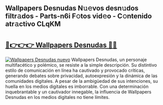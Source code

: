 ## Wallpapers Desnudas N𝚞𝚎vos desn𝚞dos filtr𝚊dos - Parts-n6i F𝚘tos vid𝚎o - C𝚘ntenido atr𝚊ctivo CLqKM

# <h2><a href="http://mb2e9dg.tromn.icu/?c=Wallpapers+Desnudas">🔗👉👉👉 Wallpapers Desnudas 🔗🔗</a></h2>

[![Wallpapers Desnudas nuevo](https://i.imgur.com/pEAQMta.gif)](http://mb2e9dg.tromn.icu/?c=Wallpapers+Desnudas)
Wallpapers Desnudas, un personaje multifacético y polémico, se resiste a la simple descripción. Su distintivo estilo de comunicación en línea ha cautivado y provocado críticas, generando debates sobre privacidad, autoexpresión y la dinámica de las comunidades digitales. A pesar de la ambigüedad de sus intenciones, su huella en los medios digitales es imborrable. Con una determinación inquebrantable y un cautivador innegable, la influencia de Wallpapers Desnudas en los medios digitales no tiene límites.
